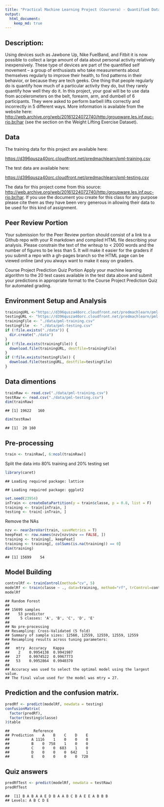 ```yaml
---
title: "Practical Machine Learning Project (Coursera) - Quantified Data Analysis"
output:
  html_document:
    keep_md: true
---
```


## Description:

Using devices such as Jawbone Up, Nike FuelBand, and Fitbit it is now possible to collect a large amount of data about personal activity relatively inexpensively. These type of devices are part of the quantified self movement – a group of enthusiasts who take measurements about themselves regularly to improve their health, to find patterns in their behavior, or because they are tech geeks. One thing that people regularly do is quantify how much of a particular activity they do, but they rarely quantify how well they do it. In this project, your goal will be to use data from accelerometers on the belt, forearm, arm, and dumbell of 6 participants. They were asked to perform barbell lifts correctly and incorrectly in 5 different ways. More information is available from the website here: http://web.archive.org/web/20161224072740/http:/groupware.les.inf.puc-rio.br/har (see the section on the Weight Lifting Exercise Dataset).

## Data

The training data for this project are available here:

https://d396qusza40orc.cloudfront.net/predmachlearn/pml-training.csv

The test data are available here:

https://d396qusza40orc.cloudfront.net/predmachlearn/pml-testing.csv

The data for this project come from this source: http://web.archive.org/web/20161224072740/http:/groupware.les.inf.puc-rio.br/har. If you use the document you create for this class for any purpose please cite them as they have been very generous in allowing their data to be used for this kind of assignment.

## Peer Review Portion
Your submission for the Peer Review portion should consist of a link to a Github repo with your R markdown and compiled HTML file describing your analysis. Please constrain the text of the writeup to < 2000 words and the number of figures to be less than 5. It will make it easier for the graders if you submit a repo with a gh-pages branch so the HTML page can be viewed online (and you always want to make it easy on graders.

Course Project Prediction Quiz Portion
Apply your machine learning algorithm to the 20 test cases available in the test data above and submit your predictions in appropriate format to the Course Project Prediction Quiz for automated grading.

## Environment Setup and Analysis

```r
trainingURL <-"https://d396qusza40orc.cloudfront.net/predmachlearn/pml-training.csv"
testingURL <- "https://d396qusza40orc.cloudfront.net/predmachlearn/pml-testing.csv"
trainingFile <- "./data/pml-training.csv"
testingFile  <- "./data/pml-testing.csv"
if (!file.exists("./data")) {
  dir.create("./data")
}
if (!file.exists(trainingFile)) {
  download.file(trainingURL, destfile=trainingFile)
}
if (!file.exists(testingFile)) {
  download.file(testingURL, destfile=testingFile)
}
```
## Data dimentions

```r
trainRaw <- read.csv("./data/pml-training.csv")
testRaw <- read.csv("./data/pml-testing.csv")
dim(trainRaw)
```

```
## [1] 19622   160
```

```r
dim(testRaw)
```

```
## [1]  20 160
```

## Pre-processing

```r
train <- trainRaw[, 6:ncol(trainRaw)]
```

Split the data into 80% training and 20% testing set


```r
library(caret)
```

```
## Loading required package: lattice
```

```
## Loading required package: ggplot2
```

```r
set.seed(23954)
inTrain <- createDataPartition(y = train$classe, p = 0.8, list = F)
training <- train[inTrain, ]
testing <- train[-inTrain, ]
```
Remove the NAs

```r
nzv <- nearZeroVar(train, saveMetrics = T)
keepFeat <- row.names(nzv[nzv$nzv == FALSE, ])
training <- training[, keepFeat]
training <- training[, colSums(is.na(training)) == 0]
dim(training)
```

```
## [1] 15699    54
```
## Model Building

```r
controlRf <- trainControl(method="cv", 5)
modelRf <- train(classe ~ ., data=training, method="rf", trControl=controlRf, ntree=250)
modelRf
```

```
## Random Forest 
## 
## 15699 samples
##    53 predictor
##     5 classes: 'A', 'B', 'C', 'D', 'E' 
## 
## No pre-processing
## Resampling: Cross-Validated (5 fold) 
## Summary of sample sizes: 12560, 12559, 12559, 12559, 12559 
## Resampling results across tuning parameters:
## 
##   mtry  Accuracy   Kappa    
##    2    0.9954138  0.9941987
##   27    0.9974522  0.9967773
##   53    0.9952864  0.9940370
## 
## Accuracy was used to select the optimal model using the largest value.
## The final value used for the model was mtry = 27.
```
## Prediction and the confusion matrix.

```r
predRf <- predict(modelRf, newdata = testing)
confusionMatrix(
  factor(predRf),
  factor(testing$classe)
)$table
```

```
##           Reference
## Prediction    A    B    C    D    E
##          A 1116    1    0    0    0
##          B    0  758    1    0    0
##          C    0    0  683    1    0
##          D    0    0    0  642    1
##          E    0    0    0    0  720
```
## Quiz answers

```r
predRfTest <- predict(modelRf, newdata = testRaw)
predRfTest
```

```
##  [1] B A B A A E D B A A B C B A E E A B B B
## Levels: A B C D E
```
